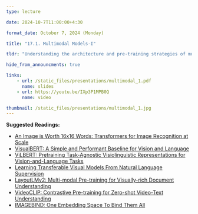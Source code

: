 ```yaml
---
type: lecture

date: 2024-10-7T11:00:00+4:30

format_date: October 7, 2024 (Monday)

title: "17.1. Multimodal Models-I"

tldr: "Understanding the architecture and pre-training strategies of multimodal models &ndash; the focus of this lecture is on multimodal understanding involving two modalities (image and text)."

hide_from_announcments: true

links: 
    - url: /static_files/presentations/multimodal_1.pdf
      name: slides
    - url: https://youtu.be/IXp3P1MPB0Q
      name: video

thumbnail: /static_files/presentations/multimodal_1.jpg
---
```

<!-- Other additional contents using markdown -->
**Suggested Readings:**
- [An Image is Worth 16x16 Words: Transformers for Image Recognition at Scale](https://arxiv.org/pdf/2010.11929)
- [VisualBERT: A Simple and Performant Baseline for Vision and Language](https://arxiv.org/pdf/1908.03557)
- [ViLBERT: Pretraining Task-Agnostic Visiolinguistic Representations for Vision-and-Language Tasks](https://arxiv.org/pdf/1908.02265)
- [Learning Transferable Visual Models From Natural Language Supervision](https://arxiv.org/pdf/2103.00020)
- [LayoutLMv2: Multi-modal Pre-training for Visually-rich Document Understanding](https://arxiv.org/pdf/2012.14740)
- [VideoCLIP: Contrastive Pre-training for Zero-shot Video-Text Understanding](https://arxiv.org/pdf/2109.14084v2)
- [IMAGEBIND: One Embedding Space To Bind Them All](https://openaccess.thecvf.com/content/CVPR2023/papers/Girdhar_ImageBind_One_Embedding_Space_To_Bind_Them_All_CVPR_2023_paper.pdf)

